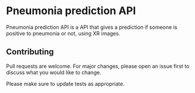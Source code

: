 









# Pneumonia prediction API

Pneumonia prediction API is a API that gives a prediction if someone is positive to pneumonia or not, using XR images.

## Contributing
Pull requests are welcome. For major changes, please open an issue first to discuss what you would like to change.

Please make sure to update tests as appropriate.

